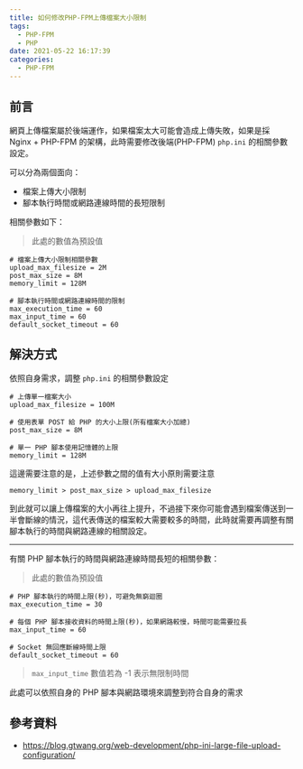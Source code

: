 ```yaml
---
title: 如何修改PHP-FPM上傳檔案大小限制
tags:
  - PHP-FPM
  - PHP
date: 2021-05-22 16:17:39
categories:
  - PHP-FPM
---
```



## 前言

網頁上傳檔案屬於後端運作，如果檔案太大可能會造成上傳失敗，如果是採 Nginx + PHP-FPM 的架構，此時需要修改後端(PHP-FPM) `php.ini` 的相關參數設定。

可以分為兩個面向：

- 檔案上傳大小限制
- 腳本執行時間或網路連線時間的長短限制

<!--more-->

相關參數如下：

> 此處的數值為預設值

```
# 檔案上傳大小限制相關參數
upload_max_filesize = 2M
post_max_size = 8M
memory_limit = 128M

# 腳本執行時間或網路連線時間的限制
max_execution_time = 60
max_input_time = 60
default_socket_timeout = 60
```

## 解決方式

依照自身需求，調整 `php.ini` 的相關參數設定

```
# 上傳單一檔案大小
upload_max_filesize = 100M

# 使用表單 POST 給 PHP 的大小上限(所有檔案大小加總)
post_max_size = 8M

# 單一 PHP 腳本使用記憶體的上限
memory_limit = 128M
```

這邊需要注意的是，上述參數之間的值有大小原則需要注意

```
memory_limit > post_max_size > upload_max_filesize
```

到此就可以讓上傳檔案的大小再往上提升，不過接下來你可能會遇到檔案傳送到一半會斷線的情況，這代表傳送的檔案較大需要較多的時間，此時就需要再調整有關腳本執行的時間與網路連線的相關設定。

---

有關 PHP 腳本執行的時間與網路連線時間長短的相關參數：

> 此處的數值為預設值

```
# PHP 腳本執行的時間上限(秒)，可避免無窮迴圈
max_execution_time = 30

# 每個 PHP 腳本接收資料的時間上限(秒)，如果網路較慢，時間可能需要拉長
max_input_time = 60

# Socket 無回應斷線時間上限
default_socket_timeout = 60
```

> `max_input_time` 數值若為 -1 表示無限制時間

此處可以依照自身的 PHP 腳本與網路環境來調整到符合自身的需求

## 參考資料

- https://blog.gtwang.org/web-development/php-ini-large-file-upload-configuration/
